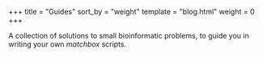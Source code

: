 +++
title = "Guides"
sort_by = "weight"
template = "blog.html"
weight = 0
+++

A collection of solutions to small bioinformatic problems, to guide you in writing your own *matchbox* scripts.